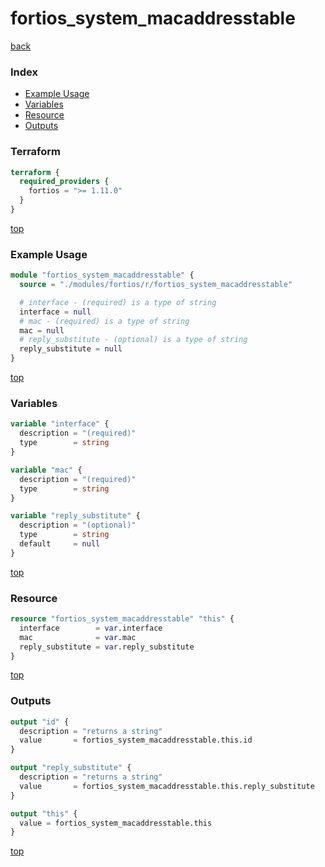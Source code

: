 # fortios_system_macaddresstable

[back](../fortios.md)

### Index

- [Example Usage](#example-usage)
- [Variables](#variables)
- [Resource](#resource)
- [Outputs](#outputs)

### Terraform

```terraform
terraform {
  required_providers {
    fortios = ">= 1.11.0"
  }
}
```

[top](#index)

### Example Usage

```terraform
module "fortios_system_macaddresstable" {
  source = "./modules/fortios/r/fortios_system_macaddresstable"

  # interface - (required) is a type of string
  interface = null
  # mac - (required) is a type of string
  mac = null
  # reply_substitute - (optional) is a type of string
  reply_substitute = null
}
```

[top](#index)

### Variables

```terraform
variable "interface" {
  description = "(required)"
  type        = string
}

variable "mac" {
  description = "(required)"
  type        = string
}

variable "reply_substitute" {
  description = "(optional)"
  type        = string
  default     = null
}
```

[top](#index)

### Resource

```terraform
resource "fortios_system_macaddresstable" "this" {
  interface        = var.interface
  mac              = var.mac
  reply_substitute = var.reply_substitute
}
```

[top](#index)

### Outputs

```terraform
output "id" {
  description = "returns a string"
  value       = fortios_system_macaddresstable.this.id
}

output "reply_substitute" {
  description = "returns a string"
  value       = fortios_system_macaddresstable.this.reply_substitute
}

output "this" {
  value = fortios_system_macaddresstable.this
}
```

[top](#index)